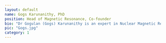 ```yaml
---
layout: default
name: Gogs Karunanithy, PhD
position: Head of Magnetic Resonance, Co-founder
bio: "Dr Gogulan (Gogs) Karunanithy is an expert in Nuclear Magnetic Resonance (NMR) spectroscopy, specialising in automated high-throughput workflows and designing deep neural networks for data transformation. At Bind, Gogs is leading NMR technical development to meet milestones for experimental characterisation of interactions, managing relationships with NMR centres to ensure resource access, and establishing the laboratory."
pic: "Gogs.jpg"
category: 1
---
```

